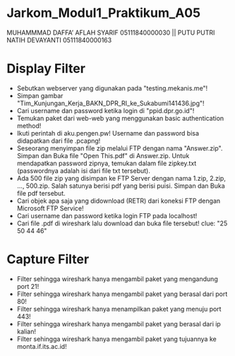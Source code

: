 # Jarkom_Modul1_Praktikum_A05

MUHAMMMAD DAFFA’ AFLAH SYARIF    05111840000030 || PUTU PUTRI NATIH DEVAYANTI       05111840000163

# Display Filter
- Sebutkan webserver yang digunakan pada "testing.mekanis.me"!
- Simpan gambar "Tim_Kunjungan_Kerja_BAKN_DPR_RI_ke_Sukabumi141436.jpg"!
- Cari username dan password ketika login di "ppid.dpr.go.id"!
- Temukan paket dari web-web yang menggunakan basic authentication method!
- Ikuti perintah di aku.pengen.pw! Username dan password bisa didapatkan dari file .pcapng!
- Seseorang menyimpan file zip melalui FTP dengan nama "Answer.zip". Simpan dan Buka file "Open This.pdf" di Answer.zip. Untuk mendapatkan password zipnya, temukan dalam file zipkey.txt (passwordnya adalah isi dari file txt tersebut).
- Ada 500 file zip yang disimpan ke FTP Server dengan nama 1.zip, 2.zip, ..., 500.zip. Salah satunya berisi pdf yang berisi puisi. Simpan dan Buka file pdf tersebut.
- Cari objek apa saja yang didownload (RETR) dari koneksi FTP dengan Microsoft FTP Service!
- Cari username dan password ketika login FTP pada localhost!
- Cari file .pdf di wireshark lalu download dan buka file tersebut! clue: "25 50 44 46"

# Capture Filter
- Filter sehingga wireshark hanya mengambil paket yang mengandung port 21!
- Filter sehingga wireshark hanya mengambil paket yang berasal dari port 80!
- Filter sehingga wireshark hanya menampilkan paket yang menuju port 443!
- Filter sehingga wireshark hanya mengambil paket yang berasal dari ip kalian!
- Filter sehingga wireshark hanya mengambil paket yang tujuannya ke monta.if.its.ac.id!
